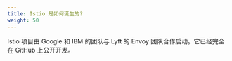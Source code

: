 ```yaml
---
title: Istio 是如何诞生的?
weight: 50
---
```


Istio 项目由 Google 和 IBM 的团队与 Lyft 的 Envoy 团队合作启动。它已经完全在 GitHub 上公开开发。
